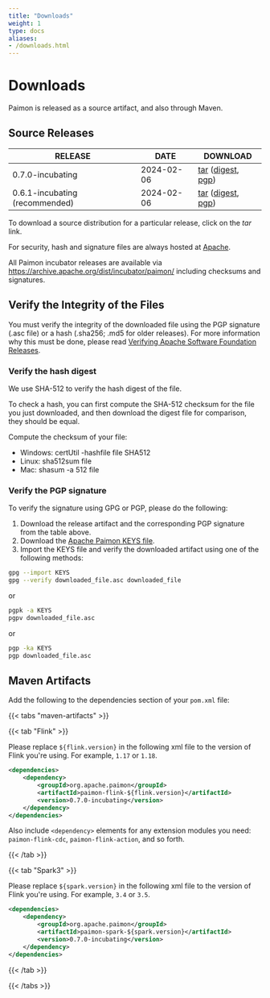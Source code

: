 ```yaml
---
title: "Downloads"
weight: 1
type: docs
aliases:
- /downloads.html
---
```

<!--
Licensed to the Apache Software Foundation (ASF) under one
or more contributor license agreements.  See the NOTICE file
distributed with this work for additional information
regarding copyright ownership.  The ASF licenses this file
to you under the Apache License, Version 2.0 (the
"License"); you may not use this file except in compliance
with the License.  You may obtain a copy of the License at

  http://www.apache.org/licenses/LICENSE-2.0

Unless required by applicable law or agreed to in writing,
software distributed under the License is distributed on an
"AS IS" BASIS, WITHOUT WARRANTIES OR CONDITIONS OF ANY
KIND, either express or implied.  See the License for the
specific language governing permissions and limitations
under the License.
-->

# Downloads

Paimon is released as a source artifact, and also through Maven.

## Source Releases

| RELEASE                       | DATE       | DOWNLOAD                                                                                                                                                                                                                                                                                                                                                                                                                         |
|-------------------------------|------------|----------------------------------------------------------------------------------------------------------------------------------------------------------------------------------------------------------------------------------------------------------------------------------------------------------------------------------------------------------------------------------------------------------------------------------|
| 0.7.0-incubating              | 2024-02-06 | [tar](https://www.apache.org/dyn/closer.lua/incubator/paimon/paimon-0.7.0-incubating/apache-paimon-0.7.0-incubating-src.tgz)             ([digest](https://downloads.apache.org/incubator/paimon/paimon-0.7.0-incubating/apache-paimon-0.7.0-incubating-src.tgz.sha512),             [pgp](https://downloads.apache.org/incubator/paimon/paimon-0.7.0-incubating/apache-paimon-0.7.0-incubating-src.tgz.asc))             |                                                                                                                                                                                                                                                                                                                                                                                                                                            |
| 0.6.1-incubating (recommended)| 2024-02-06 | [tar](https://www.apache.org/dyn/closer.lua/incubator/paimon/paimon-0.6.1-incubating/apache-paimon-0.6.1-incubating-src.tgz)             ([digest](https://downloads.apache.org/incubator/paimon/paimon-0.6.1-incubating/apache-paimon-0.6.1-incubating-src.tgz.sha512),             [pgp](https://downloads.apache.org/incubator/paimon/paimon-0.6.1-incubating/apache-paimon-0.6.1-incubating-src.tgz.asc))             |

To download a source distribution for a particular release, click on the *tar* link.

For security, hash and signature files are always hosted at [Apache](https://downloads.apache.org/).

All Paimon incubator releases are available via https://archive.apache.org/dist/incubator/paimon/ including checksums and signatures.

## Verify the Integrity of the Files

You must verify the integrity of the downloaded file using the PGP signature (.asc file) or a hash (.sha256; .md5 for older releases). For more information why this must be done, please read [Verifying Apache Software Foundation Releases](https://www.apache.org/info/verification.html).

### Verify the hash digest

We use SHA-512 to verify the hash digest of the file.

To check a hash, you can first compute the SHA-512 checksum for the file you just downloaded, and then download the
digest file for comparison, they should be equal.

Compute the checksum of your file:
- Windows: certUtil -hashfile file SHA512
- Linux: sha512sum file
- Mac: shasum -a 512 file

### Verify the PGP signature

To verify the signature using GPG or PGP, please do the following:

1. Download the release artifact and the corresponding PGP signature from the table above.
2. Download the [Apache Paimon KEYS file](https://downloads.apache.org/incubator/paimon/KEYS).
3. Import the KEYS file and verify the downloaded artifact using one of the following methods:

```bash
gpg --import KEYS
gpg --verify downloaded_file.asc downloaded_file
```

or

```bash
pgpk -a KEYS
pgpv downloaded_file.asc
```

or

```bash
pgp -ka KEYS
pgp downloaded_file.asc
```

## Maven Artifacts

Add the following to the dependencies section of your `pom.xml` file:

{{< tabs "maven-artifacts" >}}

{{< tab "Flink" >}}

Please replace `${flink.version}` in the following xml file to the version of Flink you're using. For example, `1.17` or `1.18`.

```xml
<dependencies>
    <dependency>
        <groupId>org.apache.paimon</groupId>
        <artifactId>paimon-flink-${flink.version}</artifactId>
        <version>0.7.0-incubating</version>
    </dependency>
</dependencies>
```

Also include `<dependency>` elements for any extension modules you need: `paimon-flink-cdc`, `paimon-flink-action`, and so forth.

{{< /tab >}}

{{< tab "Spark3" >}}

Please replace `${spark.version}` in the following xml file to the version of Flink you're using. For example, `3.4` or `3.5`.

```xml
<dependencies>
    <dependency>
        <groupId>org.apache.paimon</groupId>
        <artifactId>paimon-spark-${spark.version}</artifactId>
        <version>0.7.0-incubating</version>
    </dependency>
</dependencies>
```
{{< /tab >}}

{{< /tabs >}}
